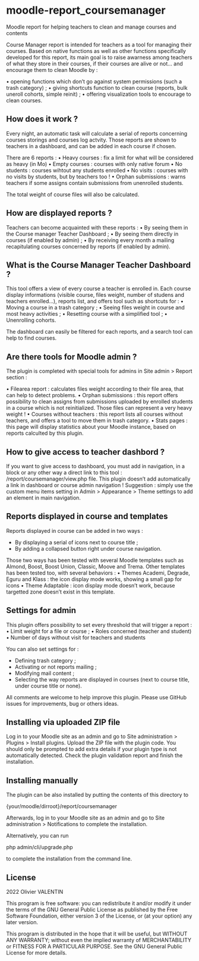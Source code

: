 # moodle-report_coursemanager
Moodle report for helping teachers to clean and manage courses and contents

Course Manager report is intended for teachers as a tool for managing their courses. Based on native functions as well as other functions specifically developed for this report, its main goal is to raise awarness among teachers of what they store in their courses, if their courses are alive or not… and encourage them to clean Moodle by :

•	opening functions which don’t  go against system permissions (such a trash category) ;
•	giving shortcuts function to clean course (reports, bulk uneroll cohorts, simple reinit) ;
•	offering visualization tools to encourage to clean courses.


## How does it work ? ##
Every night, an automatic task will calculate a serial of reports concerning courses storings and courses log actvity. Those reports are shown to teachers in a dashboard, and can be added in each course if chosen.

There are 6 reports :
•	Heavy courses : fix a limit for what will be considered as heavy (in Mo)
•	Empty courses : courses with only native forum
•	No students : courses wihtout any students enrolled
•	No visits : courses with no visits by students, but by teachers too !
•	Orphan submissions : warns teachers if some assigns contain submissions from unenrolled students.

The total weight of course files will also be calculated.


## How are displayed reports ? ##

Teachers can become acquainted with these reports :
•	By seeing them in the Course manager Teacher Dashboard ;
•	By seeing them directly in courses (if enabled by admin) ;
•	By receiving every month a mailing recapitulating courses concerned by reports (if enabled by admin).


## What is the Course Manager Teacher Dashboard ? ##
This tool offers a view of every course a teacher is enrolled in. Each course display informations (visible course, files weight, number of studens and teachers enrolled…), reports list, and offers tool such as shortcuts for :
•	Moving a course in a trash category ;
•	Seeing files weight in course and most heavy activities ;
•	Resetting course with a simplified tool ;
•	Unenrolling cohorts.

The dashboard can easily be filtered for each reports, and a search tool can help to find courses.


## Are there tools for Moodle admin ? ##

The plugin is completed with special tools for admins in Site admin > Report section :

•	Filearea report : calculates files weight according to their file area, that can help to detect problems.
•	Orphan submissions : this report offers possibility to clean assigns from submissions uploaded by enrolled students in a course which is not reinitialized. Those files can represent a very heavy weight !
•	Courses without teachers : this report lists all courses without teachers, and offers a tool to move them in trash category.
•	Stats pages : this page will display statistics about your Moodle instance, based on reports calculted by this plugin.


## How to give access to teacher dashbord ? ##

If you want to give access to dashboard, you must add in navigation, in a block or any other way a direct link to this tool : /report/coursemanager/view.php file. This plugin doesn’t add automatically a link in dashboard or course admin navigation !
Suggestion : simply use the custom menu items setting in Admin > Appearance > Theme settings to add an element in main navigation.


## Reports displayed in course and templates ##

Reports displayed in course can be added in two ways :
-	By displaying a serial of icons next to course title ;
-	By adding a collapsed button right under course navigation.

Those two ways has been tested with several Moodle templates such as Almond, Boost, Boost Union, Classic, Moove and Trema.
Other templates has been tested too, with several behaviors :
•	Themes Academi, Degrade, Eguru and Klass : the icon display mode works, showing a small gap for icons
•	Theme Adaptable : icon display mode doesn’t work, because targetted zone doesn’t exist in this template.


## Settings for admin ##

This plugin offers possibility to set every threshold that will trigger a report :
•	Limit weight for a file or course ;
•	Roles concerned (teacher and student)
•	Number of days without visit for teachers and students

You can also set settings for :
-	Defining trash category ;
-	Activating or not reports mailing ;
-	Modifying mail content ;
-	Selecting the way reports are displayed in courses (next to course title, under course title or none).

All comments are welcome to help improve this plugin. Please use GitHub issues for improvements, bug or others ideas.


## Installing via uploaded ZIP file ##

Log in to your Moodle site as an admin and go to Site administration > Plugins > Install plugins.
Upload the ZIP file with the plugin code. You should only be prompted to add extra details if your plugin type is not automatically detected.
Check the plugin validation report and finish the installation.


## Installing manually ##

The plugin can be also installed by putting the contents of this directory to

{your/moodle/dirroot}/report/coursemanager

Afterwards, log in to your Moodle site as an admin and go to Site administration > Notifications to complete the installation.

Alternatively, you can run

php admin/cli/upgrade.php

to complete the installation from the command line.


## License ##

2022 Olivier VALENTIN

This program is free software: you can redistribute it and/or modify it under the terms of the GNU General Public License as published by the Free Software Foundation, either version 3 of the License, or (at your option) any later version.

This program is distributed in the hope that it will be useful, but WITHOUT ANY WARRANTY; without even the implied warranty of MERCHANTABILITY or FITNESS FOR A PARTICULAR PURPOSE. See the GNU General Public License for more details.
